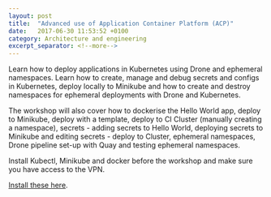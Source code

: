 ```yaml
---
layout: post
title:  "Advanced use of Application Container Platform (ACP)"
date:   2017-06-30 11:53:52 +0100
category: Architecture and engineering
excerpt_separator: <!--more-->
---
```


Learn how to deploy applications in Kubernetes using Drone and ephemeral namespaces. Learn how to create, manage and debug secrets and configs in Kubernetes, deploy locally to Minikube and how to create and destroy namespaces for ephemeral deployments with Drone and Kubernetes.  

The workshop will also cover how to dockerise the Hello World app, deploy to Minikube, deploy with a template, deploy to CI Cluster (manually creating a namespace), secrets - adding secrets to Hello World, deploying secrets to Minikube and editing secrets - deploy to Cluster, ephemeral namespaces, Drone pipeline set-up with Quay and testing ephemeral namespaces.

Install Kubectl, Minikube and docker before the workshop and make sure you have access to the VPN.  

[Install these here](https://github.com/UKHomeOffice/application-container-platform).
